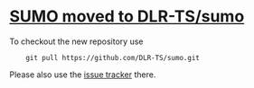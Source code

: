 [SUMO moved to DLR-TS/sumo](https://github.com/DLR-TS/sumo)
======

To checkout the new repository use

        git pull https://github.com/DLR-TS/sumo.git

Please also use the [issue tracker](https://github.com/DLR-TS/sumo/issues) there.
